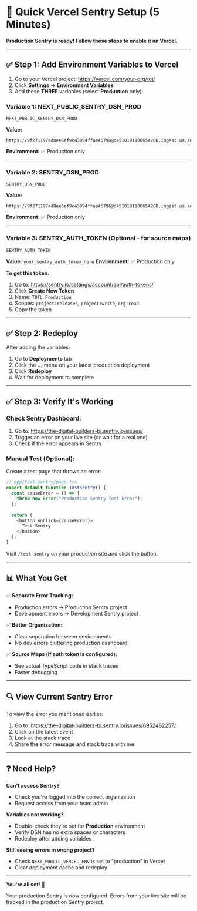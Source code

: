 # 🚀 Quick Vercel Sentry Setup (5 Minutes)

**Production Sentry is ready! Follow these steps to enable it on Vercel.**

---

## ✅ Step 1: Add Environment Variables to Vercel

1. Go to your Vercel project: https://vercel.com/your-org/totl
2. Click **Settings** → **Environment Variables**
3. Add these **THREE** variables (select **Production** only):

### Variable 1: NEXT_PUBLIC_SENTRY_DSN_PROD
```
NEXT_PUBLIC_SENTRY_DSN_PROD
```
**Value:**
```
https://9f271197ad8ee6ef9c43094ffae46796@o4510191106654208.ingest.us.sentry.io/4510191108292609
```
**Environment:** ✅ Production only

---

### Variable 2: SENTRY_DSN_PROD
```
SENTRY_DSN_PROD
```
**Value:**
```
https://9f271197ad8ee6ef9c43094ffae46796@o4510191106654208.ingest.us.sentry.io/4510191108292609
```
**Environment:** ✅ Production only

---

### Variable 3: SENTRY_AUTH_TOKEN (Optional - for source maps)
```
SENTRY_AUTH_TOKEN
```
**Value:** `your_sentry_auth_token_here`
**Environment:** ✅ Production only

**To get this token:**
1. Go to: https://sentry.io/settings/account/api/auth-tokens/
2. Click **Create New Token**
3. Name: `TOTL Production`
4. Scopes: `project:releases`, `project:write`, `org:read`
5. Copy the token

---

## ✅ Step 2: Redeploy

After adding the variables:
1. Go to **Deployments** tab
2. Click the **...** menu on your latest production deployment
3. Click **Redeploy**
4. Wait for deployment to complete

---

## ✅ Step 3: Verify It's Working

### Check Sentry Dashboard:
1. Go to: https://the-digital-builders-bi.sentry.io/issues/
2. Trigger an error on your live site (or wait for a real one)
3. Check if the error appears in Sentry

### Manual Test (Optional):
Create a test page that throws an error:
```typescript
// app/test-sentry/page.tsx
export default function TestSentry() {
  const causeError = () => {
    throw new Error("Production Sentry Test Error");
  };
  
  return (
    <button onClick={causeError}>
      Test Sentry
    </button>
  );
}
```

Visit `/test-sentry` on your production site and click the button.

---

## 📊 What You Get

✅ **Separate Error Tracking:**
- Production errors → Production Sentry project
- Development errors → Development Sentry project

✅ **Better Organization:**
- Clear separation between environments
- No dev errors cluttering production dashboard

✅ **Source Maps (if auth token is configured):**
- See actual TypeScript code in stack traces
- Faster debugging

---

## 🔍 View Current Sentry Error

To view the error you mentioned earlier:

1. Go to: https://the-digital-builders-bi.sentry.io/issues/6952482257/
2. Click on the latest event
3. Look at the stack trace
4. Share the error message and stack trace with me

---

## ❓ Need Help?

**Can't access Sentry?**
- Check you're logged into the correct organization
- Request access from your team admin

**Variables not working?**
- Double-check they're set for **Production** environment
- Verify DSN has no extra spaces or characters
- Redeploy after adding variables

**Still seeing errors in wrong project?**
- Check `NEXT_PUBLIC_VERCEL_ENV` is set to "production" in Vercel
- Clear deployment cache and redeploy

---

**You're all set!** 🎉

Your production Sentry is now configured. Errors from your live site will be tracked in the production Sentry project.

